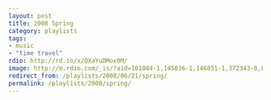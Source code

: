 ```yaml
---
layout: post
title: 2008 Spring
category: playlists
tags:
- music
- "time travel"
rdio: http://rd.io/x/QXaYuDMox0M/
image: http://m.rdio.com/_is/?aid=101084-1,145036-1,146851-1,372343-0,853434-0,1366620-1,1660452-1,2372458-1&w=600&h=600
redirect_from: /playlists/2008/06/21/spring/
permalink: /playlists/2008/spring/
---
```


